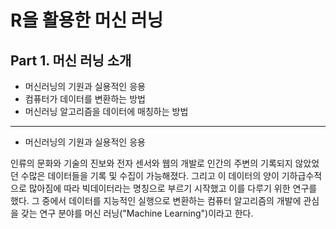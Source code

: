 # R을 활용한 머신 러닝
## Part 1. 머신 러닝 소개

* 머신러닝의 기원과 실용적인 응용
* 컴퓨터가 데이터를 변환하는 방법
* 머신러닝 알고리즘을 데이터에 매칭하는 방법

---

* 머신러닝의 기원과 실용적인 응용

인류의 문화와 기술의 진보와 전자 센서와 웹의 개발로 인간의 주변의 기록되지 않았었던 수많은 데이터들을 기록 및 수집이 가능해졌다. 그리고 이 데이터의 양이 기하급수적으로 많아짐에 따라 빅데이터라는 명칭으로 부르기 시작했고 이를 다루기 위한 연구를 했다. 그 중에서 데이터를 지능적인 실행으로 변환하는 컴퓨터 알고리즘의 개발에 관심을 갖는 연구 분야를 머신 러닝("Machine Learning")이라고 한다.

